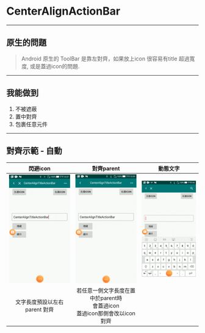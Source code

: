 
# CenterAlignActionBar

----
## 原生的問題
> Android 原生的 ToolBar 是靠左對齊，如果放上icon 很容易有title 超過寬度, 或是蓋過icon的問題.

----
## 我能做到

1. 不被遮蔽
2. 置中對齊
3. 包裹任意元件

----
## 對齊示範 - 自動
|                                                        閃避icon                                                         |                                                                            對齊parent                                                                            |                                                       動態文字                                                       |
|:-----------------------------------------------------------------------------------------------------------------------:|:---------------------------------------------------------------------------------------------------------------------------------------------------------------:|:-------------------------------------------------------------------------------------------------------------------:|
| ![閃避icon](https://github.com/voarlese/CenterAlignTitleActionBar/blob/master/gif/center_icon.gif) | ![對齊parent](https://github.com/voarlese/CenterAlignTitleActionBar/blob/master/gif/center_parent.gif) | ![動態文字](https://github.com/voarlese/CenterAlignTitleActionBar/blob/master/gif/%E5%8B%95%E6%85%8B%E6%96%87%E5%AD%97.gif) |
|          文字長度預設以左右 parent 對齊                                                         |   若任意一側文字長度在置中於parent時<br>會蓋過icon<br>蓋過icon那側會改以icon 對齊                                                                                                                                          |                                                                                                                     |


